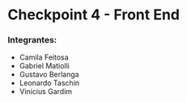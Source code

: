 <h1>Checkpoint 4 - Front End</h1>

<h3>Integrantes:</h3>
<ul>
  <li>Camila Feitosa</li>
  <li>Gabriel Matiolli</li>
  <li>Gustavo Berlanga</li>
  <li>Leonardo Taschin</li>
  <li>Vinicius Gardim</li>
</ul>